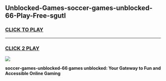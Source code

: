 
## Unblocked-Games-soccer-games-unblocked-66-Play-Free-sgutl
<h3>
<a href="https://premium76.site?title=soccer-games-unblocked-66&ref=23A">CLICK TO PLAY</a></h3>
<hr>

<h3>
<a href="https://premium76.site?title=soccer-games-unblocked-66&ref=23A">CLICK 2 PLAY</a>
  
</h3>

<a href="https://premium76.site?title=soccer-games-unblocked-66&ref=23A"><img src="https://clearcache.store/games.png"></a>


**soccer-games-unblocked-66 games unblocked: Your Gateway to Fun and Accessible Online Gaming**

